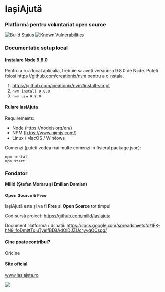 # IașiAjută
### Platformă pentru voluntariat open source

[![Build Status](https://travis-ci.org/milld/iasiajuta.svg?branch=master)](https://travis-ci.org/milld/iasiajuta)
[![Known Vulnerabilities](https://snyk.io/test/github/milld/iasiajuta/badge.svg)](https://snyk.io/test/github/milld/iasiajuta)

### Documentatie setup local

#### Instalare Node 9.8.0
Pentru a rula local aplicatia, trebuie sa aveti versiunea 9.8.0 de Node. Puteti folosi https://github.com/creationix/nvm pentru a o instala.

1) https://github.com/creationix/nvm#install-script
2) `nvm install 9.8.0`
3) `nvm use 9.8.0`

#### Rulare IasiAjuta
Requirements:
- Node (https://nodejs.org/en/)
- NPM (https://www.npmjs.com/)
- Linux / MacOS / Windows

Comenzi (puteti vedea mai multe comenzi in fisierul package.json):
```
npm install
npm start
```

### Fondatori

**Milld (Ștefan Moraru și Emilian Damian)**

#### Open Source & Free

IașiAjută este și va fi **Free** si **Open Source** tot timpul

Cod sursă proiect: https://github.com/milld/iasiajuta

Document platformă / donații: https://docs.google.com/spreadsheets/d/1FK-hN8_foDm0tToiuTyelfBD8AdOlDJZUchyyqOCspg/

#### Cine poate contribui?

Oricine

#### Site oficial

www.iasiajuta.ro

![](http://blog.mgechev.com/images/open-source/logo.png)
